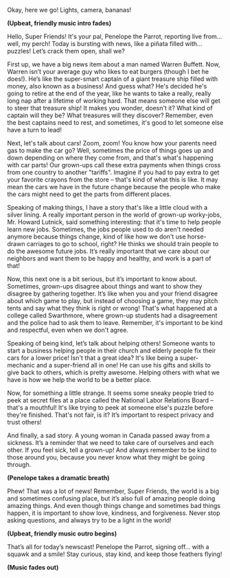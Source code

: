 Okay, here we go! Lights, camera, bananas!

**(Upbeat, friendly music intro fades)**

Hello, Super Friends! It's your pal, Penelope the Parrot, reporting live from… well, my perch! Today is bursting with news, like a piñata filled with…puzzles! Let’s crack them open, shall we?

First up, we have a big news item about a man named Warren Buffett. Now, Warren isn’t your average guy who likes to eat burgers (though I bet he does!). He’s like the super-smart captain of a giant treasure ship filled with money, also known as a business! And guess what? He's decided he's going to retire at the end of the year, like he wants to take a really, really long nap after a lifetime of working hard. That means someone else will get to steer that treasure ship! It makes you wonder, doesn't it? What kind of captain will they be? What treasures will they discover? Remember, even the best captains need to rest, and sometimes, it's good to let someone else have a turn to lead!

Next, let's talk about cars! Zoom, zoom! You know how your parents need gas to make the car go? Well, sometimes the price of things goes up and down depending on where they come from, and that's what's happening with car parts! Our grown-ups call these extra payments when things cross from one country to another "tariffs". Imagine if you had to pay extra to get your favorite crayons from the store – that's kind of what this is like. It may mean the cars we have in the future change because the people who make the cars might need to get the parts from different places.

Speaking of making things, I have a story that's like a little cloud with a silver lining. A really important person in the world of grown-up worky-jobs, Mr. Howard Lutnick, said something interesting: that it's time to help people learn new jobs. Sometimes, the jobs people used to do aren't needed anymore because things change, kind of like how we don't use horse-drawn carriages to go to school, right? He thinks we should train people to do the awesome future jobs. It’s really important that we care about our neighbors and want them to be happy and healthy, and work is a part of that!

Now, this next one is a bit serious, but it’s important to know about. Sometimes, grown-ups disagree about things and want to show they disagree by gathering together. It’s like when you and your friend disagree about which game to play, but instead of choosing a game, they may pitch tents and say what they think is right or wrong! That's what happened at a college called Swarthmore, where grown-up students had a disagreement and the police had to ask them to leave. Remember, it's important to be kind and respectful, even when we don't agree.

Speaking of being kind, let’s talk about helping others! Someone wants to start a business helping people in their church and elderly people fix their cars for a lower price! Isn't that a great idea? It's like being a super-mechanic and a super-friend all in one! He can use his gifts and skills to give back to others, which is pretty awesome. Helping others with what we have is how we help the world to be a better place.

Now, for something a little strange. It seems some sneaky people tried to peek at secret files at a place called the National Labor Relations Board – that's a mouthful! It's like trying to peek at someone else's puzzle before they're finished. That's not fair, is it? It’s important to respect privacy and trust others!

And finally, a sad story. A young woman in Canada passed away from a sickness. It’s a reminder that we need to take care of ourselves and each other. If you feel sick, tell a grown-up! And always remember to be kind to those around you, because you never know what they might be going through.

**(Penelope takes a dramatic breath)**

Phew! That was a lot of news! Remember, Super Friends, the world is a big and sometimes confusing place, but it’s also full of amazing people doing amazing things. And even though things change and sometimes bad things happen, it is important to show love, kindness, and forgiveness. Never stop asking questions, and always try to be a light in the world!

**(Upbeat, friendly music outro begins)**

That’s all for today’s newscast! Penelope the Parrot, signing off… with a squawk and a smile! Stay curious, stay kind, and keep those feathers flying!

**(Music fades out)**
